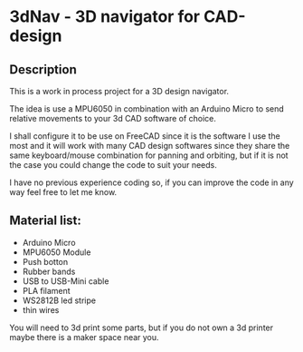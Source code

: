 # 3dNav - 3D navigator for CAD-design 

## Description

This is a work in process project for a 3D design navigator.

The idea is use a MPU6050 in combination with an Arduino Micro to send relative movements to your 3d CAD software of choice.

I shall configure it to be use on FreeCAD since it is the software I use the most and it will work with many CAD design softwares since they share the same keyboard/mouse combination for panning and orbiting, but if it is not the case you could change the code to suit your needs.

I have no previous experience coding so, if you can improve the code in any way feel free to let me know.

## Material list:

- Arduino Micro
- MPU6050 Module
- Push botton
- Rubber bands
- USB to USB-Mini cable 
- PLA filament
- WS2812B led stripe
- thin wires

You will need to 3d print some parts, but if you do not own a 3d printer maybe there is a maker space near you. 
